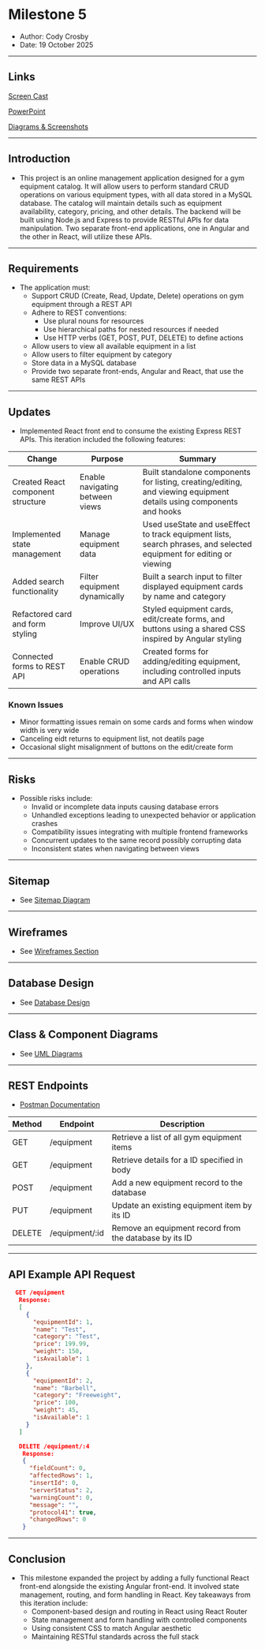 # Milestone 5

 - Author:  Cody Crosby
 - Date:  19 October 2025

---

## Links
 [Screen Cast](https://www.loom.com/share/51237b0baaf74303b28c47ec2cb53e3c?sid=22a9799f-773f-43e8-964b-ee9b1a02fa46)

 [PowerPoint](PPT.pdf)

 [Diagrams & Screenshots](../../images/screenshots.md)

---

## Introduction

 - This project is an online management application designed for a gym equipment catalog. It will allow users to perform standard CRUD operations on various equipment types, with all data stored in a MySQL database. The catalog will maintain details such as equipment availability, category, pricing, and other details. The backend will be built using Node.js and Express to provide RESTful APIs for data manipulation. Two separate front-end applications, one in Angular and the other in React, will utilize these APIs.

---

## Requirements

 - The application must:
    - Support CRUD (Create, Read, Update, Delete) operations on gym equipment through a REST API
    - Adhere to REST conventions:
        - Use plural nouns for resources
        - Use hierarchical paths for nested resources if needed
        - Use HTTP verbs (GET, POST, PUT, DELETE) to define actions
    - Allow users to view all available equipment in a list
    - Allow users to filter equipment by category
    - Store data in a MySQL database
    - Provide two separate front-ends, Angular and React, that use the same REST APIs

---

## Updates

 - Implemented React front end to consume the existing Express REST APIs. This iteration included the following features:

 |Change|Purpose|Summary|
 |--|--|--|
 |Created React component structure|Enable navigating between views|Built standalone components for listing, creating/editing, and viewing equipment details using components and hooks|
 |Implemented state management|Manage equipment data|Used useState and useEffect to track equipment lists, search phrases, and selected equipment for editing or viewing|
 |Added search functionality|Filter equipment dynamically|Built a search input to filter displayed equipment cards by name and category|
 |Refactored card and form styling|Improve UI/UX|Styled equipment cards, edit/create forms, and buttons using a shared CSS inspired by Angular styling|
 |Connected forms to REST API|Enable CRUD operations|Created forms for adding/editing equipment, including controlled inputs and API calls|

 ### Known Issues

  - Minor formatting issues remain on some cards and forms when window width is very wide
  - Canceling eidt returns to equipment list, not deatils page
  - Occasional slight misalignment of buttons on the edit/create form

---

## Risks

 - Possible risks include: 
   - Invalid or incomplete data inputs causing database errors
   - Unhandled exceptions leading to unexpected behavior or application crashes
   - Compatibility issues integrating with multiple frontend frameworks
   - Concurrent updates to the same record possibly corrupting data
   - Inconsistent states when navigating between views

---

## Sitemap

 - See [Sitemap Diagram](../../images/screenshots.md#sitemap)

---

## Wireframes

 - See [Wireframes Section](../../images/screenshots.md#wireframes)

---

## Database Design

 - See [Database Design](../../images/screenshots.md#database-design)

---

## Class & Component Diagrams

 - See [UML Diagrams](../../images/screenshots.md#class-diagrams)

---

## REST Endpoints

 - [Postman Documentation](https://documenter.getpostman.com/view/43669754/2sB3HnLL6Z)

 |Method|Endpoint|Description|
 |--|--|--|
 |GET|/equipment|Retrieve a list of all gym equipment items|
 |GET|/equipment|Retrieve details for a ID specified in body|
 |POST|/equipment|Add a new equipment record to the database|
 |PUT|/equipment|Update an existing equipment item by its ID|
 |DELETE|/equipment/:id|Remove an equipment record from the database by its ID|

---

## API Example API Request

 ```json
   GET /equipment
    Response:
    [
      {
        "equipmentId": 1,
        "name": "Test",
        "category": "Test",
        "price": 199.99,
        "weight": 150,
        "isAvailable": 1
      },
      {
        "equipmentId": 2,
        "name": "Barbell",
        "category": "Freeweight",
        "price": 100,
        "weight": 45,
        "isAvailable": 1
      }
    ]
```

```json
   DELETE /equipment/:4
    Response:
    {
      "fieldCount": 0,
      "affectedRows": 1,
      "insertId": 0,
      "serverStatus": 2,
      "warningCount": 0,
      "message": "",
      "protocol41": true,
      "changedRows": 0
    }
 ```

---

## Conclusion

 - This milestone expanded the project by adding a fully functional React front-end alongside the existing Angular front-end. It involved state management, routing, and form handling in React. Key takeaways from this iteration include:
   - Component-based design and routing in React using React Router
   - State management and form handling with controlled components
   - Using consistent CSS to match Angular aesthetic
   - Maintaining RESTful standards across the full stack